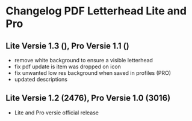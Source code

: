 # Changelog PDF Letterhead Lite and Pro

## Lite Versie 1.3 (), Pro Versie 1.1 ()

- remove white background to ensure a visible letterhead
- fix pdf update is item was dropped on icon
- fix unwanted low res background when saved in profiles (PRO)
- updated descriptions

## Lite Versie 1.2 (2476), Pro Versie 1.0 (3016)

- Lite and Pro versie official release
